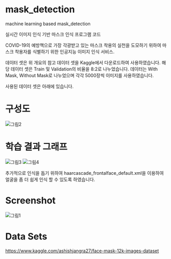 # mask_detection
machine learning based mask_detection 

실시간 이미지 인식 기반 마스크 인식 프로그램 코드

COVID-19의 예방책으로 가장 각광받고 있는 마스크 착용의 실천을 도모하기 위하여 마스크 착용자를 식별하기 위한 인공지능 이미지 인식 서비스.


데이터 셋은 위 개요의 참고 데이터 셋을 Kaggle에서 다운로드하여 사용하였습니다. 
해당 데이터 셋은 Train 및 Validation의 비율을 8:2로 나누었습니다. 
데이터는 With Mask, Without Mask로 나누었으며 각각 5000장씩 이미지를 사용하였습니다.

사용된 데이터 셋은 아래에 있습니다.


구성도
================
![그림2](https://user-images.githubusercontent.com/5088870/101862726-4acd7e80-3bb6-11eb-9fb7-edde007a7740.png)  
  
  
    
학습 결과 그래프
================
![그림3](https://user-images.githubusercontent.com/5088870/101863737-0b536200-3bb7-11eb-8e86-8333c3aeafb8.png)
![그림4](https://user-images.githubusercontent.com/5088870/101863744-0c848f00-3bb7-11eb-91d9-1b02c0580fba.png)




추가적으로 인식을 돕기 위하여 haarcascade_frontalface_default.xml을 이용하여 얼굴을 좀 더 쉽게 인식 할 수 있도록 하였습니다.


Screenshot
=================
![그림1](https://user-images.githubusercontent.com/5088870/101862720-44d79d80-3bb6-11eb-9440-e2c344b5c0d1.jpg)



Data Sets
================
https://www.kaggle.com/ashishjangra27/face-mask-12k-images-dataset
